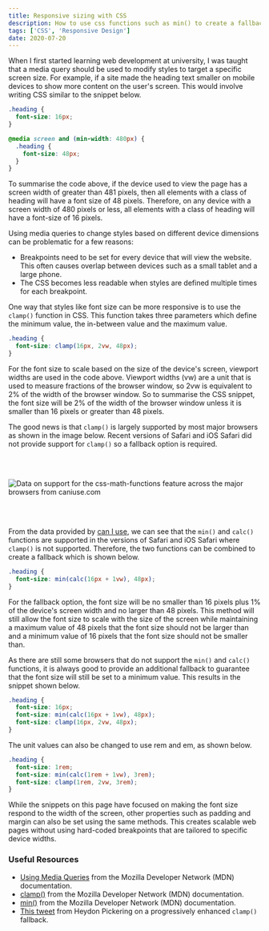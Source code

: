 ```yaml
---
title: Responsive sizing with CSS
description: How to use css functions such as min() to create a fallback for clamp()
tags: ['CSS', 'Responsive Design']
date: 2020-07-20
---
```


When I first started learning web development at university, I was taught that a media query should be used to modify styles to target a specific screen size. For example, if a site made the heading text smaller on mobile devices to show more content on the user's screen. This would involve writing CSS similar to the snippet below.

```css
.heading {
  font-size: 16px;
}

@media screen and (min-width: 480px) {
  .heading {
    font-size: 48px;
  }
}
```

To summarise the code above, if the device used to view the page has a screen width of greater than 481 pixels, then all elements with a class of heading will have a font size of 48 pixels. Therefore, on any device with a screen width of 480 pixels or less, all elements with a class of heading will have a font-size of 16 pixels.

Using media queries to change styles based on different device dimensions can be problematic for a few reasons:

- Breakpoints need to be set for every device that will view the website. This often causes overlap between devices such as a small tablet and a large phone.
- The CSS becomes less readable when styles are defined multiple times for each breakpoint.

One way that styles like font size can be more responsive is to use the `clamp()` function in CSS. This function takes three parameters which define the minimum value, the in-between value and the maximum value.

```css
.heading {
  font-size: clamp(16px, 2vw, 48px);
}
```

For the font size to scale based on the size of the device's screen, viewport widths are used in the code above. Viewport widths (vw) are a unit that is used to measure fractions of the browser window, so 2vw is equivalent to 2% of the width of the browser window. So to summarise the CSS snippet, the font size will be 2% of the width of the browser window unless it is smaller than 16 pixels or greater than 48 pixels.

The good news is that `clamp()` is largely supported by most major browsers as shown in the image below. Recent versions of Safari and iOS Safari did not provide support for `clamp()` so a fallback option is required.

<!-- markdownlint-disable MD033 -->
<picture>
  <source type="image/webp" srcset="https://caniuse.bitsofco.de/image/css-math-functions.webp">
  <source type="image/png" srcset="https://caniuse.bitsofco.de/image/css-math-functions.png">
  <img style="margin: 3rem auto" src="https://caniuse.bitsofco.de/image/css-math-functions.jpg" alt="Data on support for the css-math-functions feature across the major browsers from caniuse.com">
  <caption>
</picture>

From the data provided by [can I use](https://caniuse.com/), we can see that the `min()` and `calc()` functions are supported in the versions of Safari and iOS Safari where `clamp()` is not supported. Therefore, the two functions can be combined to create a fallback which is shown below.

```css
.heading {
  font-size: min(calc(16px + 1vw), 48px);
}
```

For the fallback option, the font size will be no smaller than 16 pixels plus 1% of the device's screen width and no larger than 48 pixels. This method will still allow the font size to scale with the size of the screen while maintaining a maximum value of 48 pixels that the font size should not be larger than and a minimum value of 16 pixels that the font size should not be smaller than.

As there are still some browsers that do not support the `min()` and `calc()` functions, it is always good to provide an additional fallback to guarantee that the font size will still be set to a minimum value. This results in the snippet shown below.

```css
.heading {
  font-size: 16px;
  font-size: min(calc(16px + 1vw), 48px);
  font-size: clamp(16px, 2vw, 48px);
}
```

The unit values can also be changed to use rem and em, as shown below.

```css
.heading {
  font-size: 1rem;
  font-size: min(calc(1rem + 1vw), 3rem);
  font-size: clamp(1rem, 2vw, 3rem);
}
```

While the snippets on this page have focused on making the font size respond to the width of the screen, other properties such as padding and margin can also be set using the same methods. This creates scalable web pages without using hard-coded breakpoints that are tailored to specific device widths.

### Useful Resources

- [Using Media Queries](https://developer.mozilla.org/en-US/docs/Web/CSS/Media_Queries/Using_media_queries) from the Mozilla Developer Network (MDN) documentation.
- [clamp()](https://developer.mozilla.org/en-US/docs/Web/CSS/clamp) from the Mozilla Developer Network (MDN) documentation.
- [min()](https://developer.mozilla.org/en-US/docs/Web/CSS/min) from the Mozilla Developer Network (MDN) documentation.
- [This tweet](https://twitter.com/heydonworks/status/1255462784088891392) from Heydon Pickering on a progressively enhanced `clamp()` fallback.
